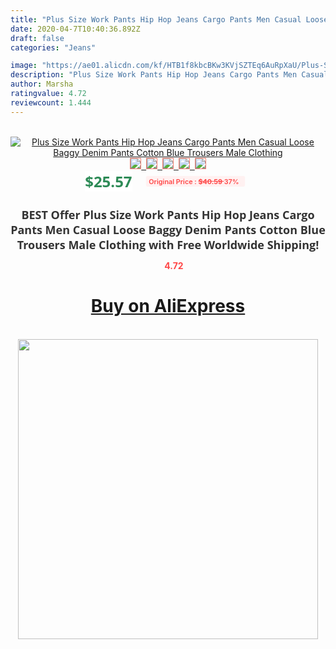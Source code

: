 ```yaml
---
title: "Plus Size Work Pants Hip Hop Jeans Cargo Pants Men Casual Loose Baggy Denim Pants Cotton Blue Trousers Male Clothing"
date: 2020-04-7T10:40:36.892Z
draft: false
categories: "Jeans"

image: "https://ae01.alicdn.com/kf/HTB1f8kbcBKw3KVjSZTEq6AuRpXaU/Plus-Size-Work-Pants-Hip-Hop-Jeans-Cargo-Pants-Men-Casual-Loose-Baggy-Denim-Pants-Cotton.jpg"
description: "Plus Size Work Pants Hip Hop Jeans Cargo Pants Men Casual Loose Baggy Denim Pants Cotton Blue Trousers Male Clothing"
author: Marsha
ratingvalue: 4.72
reviewcount: 1.444
---
```

<br>
<div style="text-align: center;">
<a href="https://s.click.aliexpress.com/e/_9GEoFF" target="_blank" rel="nofollow noopener noreferrer"><img alt="Plus Size Work Pants Hip Hop Jeans Cargo Pants Men Casual Loose Baggy Denim Pants Cotton Blue Trousers Male Clothing" class="magnifier-image" src="https://ae01.alicdn.com/kf/HTB1f8kbcBKw3KVjSZTEq6AuRpXaU/Plus-Size-Work-Pants-Hip-Hop-Jeans-Cargo-Pants-Men-Casual-Loose-Baggy-Denim-Pants-Cotton.jpg_640x640.jpg">
<br>
<img style="border:1px solid salmon" src="https://ae01.alicdn.com/kf/HTB1f8kbcBKw3KVjSZTEq6AuRpXaU/Plus-Size-Work-Pants-Hip-Hop-Jeans-Cargo-Pants-Men-Casual-Loose-Baggy-Denim-Pants-Cotton.jpg_120x120.jpg">&nbsp;&nbsp;<img style="border:1px solid salmon" src="https://ae01.alicdn.com/kf/HTB1Fg7acBKw3KVjSZFOq6yrDVXam/Plus-Size-Work-Pants-Hip-Hop-Jeans-Cargo-Pants-Men-Casual-Loose-Baggy-Denim-Pants-Cotton.jpg_120x120.jpg">&nbsp;&nbsp;<img style="border:1px solid salmon" src="https://ae01.alicdn.com/kf/HTB15HkyXgFY.1VjSZFnq6AFHXXad/Plus-Size-Work-Pants-Hip-Hop-Jeans-Cargo-Pants-Men-Casual-Loose-Baggy-Denim-Pants-Cotton.jpg_120x120.jpg">&nbsp;&nbsp;<img style="border:1px solid salmon" src="https://ae01.alicdn.com/kf/HTB1SbD.cCWD3KVjSZSgq6ACxVXaj/Plus-Size-Work-Pants-Hip-Hop-Jeans-Cargo-Pants-Men-Casual-Loose-Baggy-Denim-Pants-Cotton.jpg_120x120.jpg">&nbsp;&nbsp;<img style="border:1px solid salmon" src="https://ae01.alicdn.com/kf/HTB1qlsbcBKw3KVjSZTEq6AuRpXaf/Plus-Size-Work-Pants-Hip-Hop-Jeans-Cargo-Pants-Men-Casual-Loose-Baggy-Denim-Pants-Cotton.jpg_120x120.jpg"></a></div><br0>
<div style="text-align: center;"><span style="background-color: white; border: 0px; box-sizing: border-box; color: seagreen; display: inline-block; font-family: &quot;open sans&quot; , &quot;arial&quot; , &quot;helvetica&quot; , sans-serif , &quot;heiti&quot;; font-size: 24px; font-stretch: inherit; font-weight: 700; line-height: inherit; margin: 0px 10px 0px 0px; padding: 0px; vertical-align: middle;">$25.57 </span>
<span style="background: rgb(255 , 241 , 241); border-radius: 3px; border: 0px; box-sizing: border-box; color: #ff4747; display: inline-block; font-family: inherit; font-size: 12px; font-stretch: inherit; font-style: inherit; font-variant: inherit; font-weight: 600; line-height: inherit; margin: 0px; padding: 2px 5px; transform: scale(0.9); vertical-align: middle;">Original Price : <b style="text-decoration: line-through;">$40.59 </b> 37%&nbsp;&nbsp;</span></div>
<h1 style="color: #333333; display: inline-block; font-family: &quot;open sans&quot; , &quot;arial&quot; , &quot;helvetica&quot; , sans-serif , &quot;heiti&quot;; font-size: 18px; font-stretch: inherit; font-weight: 700; text-align: center;">BEST Offer Plus Size Work Pants Hip Hop Jeans Cargo Pants Men Casual Loose Baggy Denim Pants Cotton Blue Trousers Male Clothing with Free Worldwide Shipping!</h1>
<div style="color: #ff4747; text-align: center;">
<img src="https://4.bp.blogspot.com/-M0ZcTcb-5uY/XleCXlxnR4I/AAAAAAAAAEc/OrjgMkXV1oMQFaCRZj5HQwOCBcu3w1FegCPcBGAYYCw/s1600/star.png" style="height: 15px;">&nbsp;<b>4.72</b></div>
<div class="button_cont" align="center"><a class="buynow_a" href="https://s.click.aliexpress.com/e/_9GEoFF" target="_blank" rel="nofollow noopener noreferrer"><H1>Buy on AliExpress</H1></a></div><br>
<div class="separator" style="clear: both; text-align: center;">
<img src="https://lh3.googleusercontent.com/-pTy5HemUv9M/XlePHvY0dAI/AAAAAAAAAE4/0nX5iRUoIWY8eMW9Dpxeirr157OZliDIgCLcBGAsYHQ/s1600/badge.gif" width="480">
</div>
